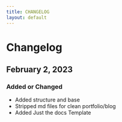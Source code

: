 ```yaml
---
title: CHANGELOG
layout: default
---
```


# Changelog

## February 2,  2023

### Added or Changed
* Added structure and base 
* Stripped md files for clean portfolio/blog
* Added Just the docs Template

